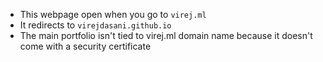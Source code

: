 - This webpage open when you go to `virej.ml`
- It redirects to `virejdasani.github.io`
- The main portfolio isn't tied to virej.ml domain name because it doesn't come with a security certificate
